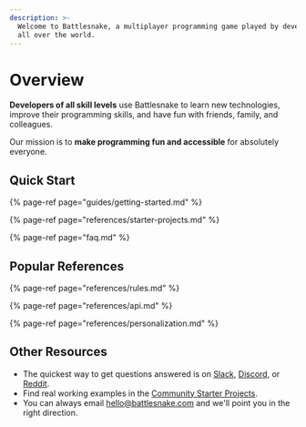 ```yaml
---
description: >-
  Welcome to Battlesnake, a multiplayer programming game played by developers
  all over the world.
---
```


# Overview

**Developers of all skill levels** use Battlesnake to learn new technologies, improve their programming skills, and have fun with friends, family, and colleagues.

Our mission is to **make programming fun and accessible** for absolutely everyone.

## Quick Start

{% page-ref page="guides/getting-started.md" %}

{% page-ref page="references/starter-projects.md" %}

{% page-ref page="faq.md" %}

## Popular References

{% page-ref page="references/rules.md" %}

{% page-ref page="references/api.md" %}

{% page-ref page="references/personalization.md" %}

## Other Resources

* The quickest way to get questions answered is on [Slack](https://play.battlesnake.com/slack), [Discord](https://play.battlesnake.com/discord), or [Reddit](https://www.reddit.com/r/Battlesnake).
* Find real working examples in the [Community Starter Projects](references/starter-projects.md#community-starter-projects).
* You can always email [hello@battlesnake.com](mailto:hello@battlesnake.com) and we'll point you in the right direction.

